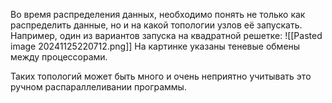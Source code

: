 Во время распределения данных, необходимо понять не только как распределить данные, но и на какой топологии узлов её запускать.
Например, один из вариантов запуска на квадратной решетке:
![[Pasted image 20241125220712.png]]
На картинке указаны теневые обмены между процессорами.

Таких топологий может быть много и очень неприятно учитывать это ручном распараллеливании программы.
